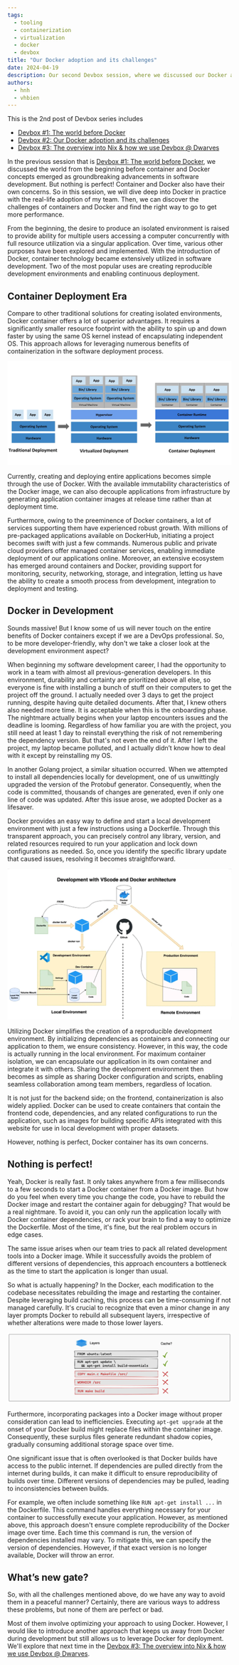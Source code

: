 ```yaml
---
tags: 
  - tooling
  - containerization
  - virtualization
  - docker
  - devbox
title: "Our Docker adoption and its challenges"
date: 2024-04-19
description: Our second Devbox session, where we discussed our Docker adoption and challenges.
authors: 
  - hnh
  - vhbien
---
```

This is the 2nd post of Devbox series includes

- [Devbox #1: The world before Docker](https://memo.d.foundation/playground/_memo/devbox-a-world-before-docker)
- [Devbox #2: Our Docker adoption and its challenges](https://memo.d.foundation/playground/_memo/devbox-docker-adoption-and-challenges)
- [Devbox #3: The overview into Nix & how we use Devbox @ Dwarves](https://memo.d.foundation/playground/_memo/devbox-nix-and-our-devbox-adoption)

In the previous session that is [Devbox #1: The world before Docker](https://memo.d.foundation/playground/_memo/devbox-a-world-before-docker), we discussed the world from the beginning before container and Docker concepts emerged as groundbreaking advancements in software development. But nothing is perfect! Container and Docker also have their own concerns. So in this session, we will dive deep into Docker in practice with the real-life adoption of my team. Then, we can discover the challenges of containers and Docker and find the right way to go to get more performance.

From the beginning, the desire to produce an isolated environment is raised to provide ability for multiple users accessing a computer concurrently with full resource utilization via a singular application. Over time, various other purposes have been explored and implemented. With the introduction of Docker, container technology became extensively utilized in software development. Two of the most popular uses are creating reproducible development environments and enabling continuous deployment.

## Container Deployment Era

Compare to other traditional solutions for creating isolated environments, Docker container offers a lot of superior advantages. It requires a significantly smaller resource footprint with the ability to spin up and down faster by using the same OS kernel instead of encapsulating independent OS. This approach allows for leveraging numerous benefits of containerization in the software deployment process.

![](assets/devbox-docker-adoption-and-challenges_01.webp)

Currently, creating and deploying entire applications becomes simple through the use of Docker. With the available immutability characteristics of the Docker image, we can also decouple applications from infrastructure by generating application container images at release time rather than at deployment time.

Furthermore, owing to the preeminence of Docker containers, a lot of services supporting them have experienced robust growth. With millions of pre-packaged applications available on DockerHub, initiating a project becomes swift with just a few commands. Numerous public and private cloud providers offer managed container services, enabling immediate deployment of our applications online. Moreover, an extensive ecosystem has emerged around containers and Docker, providing support for monitoring, security, networking, storage, and integration, letting us have the ability to create a smooth process from development, integration to deployment and testing.

## Docker in Development

Sounds massive! But I know some of us will never touch on the entire benefits of Docker containers except if we are a DevOps professional. So, to be more developer-friendly, why don't we take a closer look at the development environment aspect?

When beginning my software development career, I had the opportunity to work in a team with almost all previous-generation developers. In this environment, durability and certainty are prioritized above all else, so everyone is fine with installing a bunch of stuff on their computers to get the project off the ground. I actually needed over 3 days to get the project running, despite having quite detailed documents. After that, I knew others also needed more time. It is acceptable when this is the onboarding phase. The nightmare actually begins when your laptop encounters issues and the deadline is looming. Regardless of how familiar you are with the project, you still need at least 1 day to reinstall everything the risk of not remembering the dependency version. But that's not even the end of it. After I left the project, my laptop became polluted, and I actually didn’t know how to deal with it except by reinstalling my OS.

In another Golang project, a similar situation occurred. When we attempted to install all dependencies locally for development, one of us unwittingly upgraded the version of the Protobuf generator. Consequently, when the code is committed, thousands of changes are generated, even if only one line of code was updated. After this issue arose, we adopted Docker as a lifesaver.

Docker provides an easy way to define and start a local development environment with just a few instructions using a Dockerfile. Through this transparent approach, you can precisely control any library, version, and related resources required to run your application and lock down configurations as needed. So, once you identify the specific library update that caused issues, resolving it becomes straightforward.

![](assets/devbox-docker-adoption-and-challenges_02.webp)

Utilizing Docker simplifies the creation of a reproducible development environment. By initializing dependencies as containers and connecting our application to them, we ensure consistency. However, in this way, the code is actually running in the local environment. For maximum container isolation, we can encapsulate our application in its own container and integrate it with others. Sharing the development environment then becomes as simple as sharing Docker configuration and scripts, enabling seamless collaboration among team members, regardless of location.

It is not just for the backend side; on the frontend, containerization is also widely applied. Docker can be used to create containers that contain the frontend code, dependencies, and any related configurations to run the application, such as images for building specific APIs integrated with this website for use in local development with proper datasets.

However, nothing is perfect, Docker container has its own concerns.

## Nothing is perfect!

Yeah, Docker is really fast. It only takes anywhere from a few milliseconds to a few seconds to start a Docker container from a Docker image. But how do you feel when every time you change the code, you have to rebuild the Docker image and restart the container again for debugging? That would be a real nightmare. To avoid it, you can only run the application locally with Docker container dependencies, or rack your brain to find a way to optimize the Dockerfile. Most of the time, it's fine, but the real problem occurs in edge cases.

The same issue arises when our team tries to pack all related development tools into a Docker image. While it successfully avoids the problem of different versions of dependencies, this approach encounters a bottleneck as the time to start the application is longer than usual.

So what is actually happening? In the Docker, each modification to the codebase necessitates rebuilding the image and restarting the container. Despite leveraging build caching, this process can be time-consuming if not managed carefully. It's crucial to recognize that even a minor change in any layer prompts Docker to rebuild all subsequent layers, irrespective of whether alterations were made to those lower layers.

![](assets/devbox-docker-adoption-and-challenges_03.webp)

Furthermore, incorporating packages into a Docker image without proper consideration can lead to inefficiencies. Executing `apt-get upgrade` at the onset of your Docker build might replace files within the container image. Consequently, these surplus files generate redundant shadow copies, gradually consuming additional storage space over time.

One significant issue that is often overlooked is that Docker builds have access to the public internet. If dependencies are pulled directly from the internet during builds, it can make it difficult to ensure reproducibility of builds over time. Different versions of dependencies may be pulled, leading to inconsistencies between builds.

For example, we often include something like `RUN apt-get install ...` in the Dockerfile. This command handles everything necessary for your container to successfully execute your application. However, as mentioned above, this approach doesn't ensure complete reproducibility of the Docker image over time. Each time this command is run, the version of dependencies installed may vary. To mitigate this, we can specify the version of dependencies. However, if that exact version is no longer available, Docker will throw an error.

## What’s new gate?

So, with all the challenges mentioned above, do we have any way to avoid them in a peaceful manner? Certainly, there are various ways to address these problems, but none of them are perfect or bad.

Most of them involve optimizing your approach to using Docker. However, I would like to introduce another approach that keeps us away from Docker during development but still allows us to leverage Docker for deployment. We'll explore that next time in the [Devbox #3: The overview into Nix & how we use Devbox @ Dwarves](https://memo.d.foundation/playground/_memo/devbox-nix-and-our-devbox-adoption).
